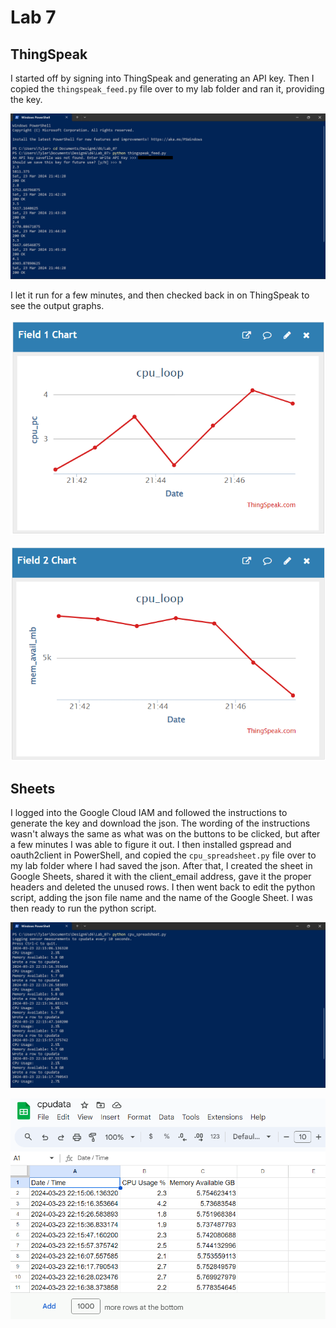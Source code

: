 # Lab 7

## ThingSpeak

I started off by signing into ThingSpeak and generating an API key. Then I copied the `thingspeak_feed.py` file over to my lab folder and ran it, providing the key.

![Running ThingSpeak Python Script](output0.png)

I let it run for a few minutes, and then checked back in on ThingSpeak to see the output graphs.

![CPU Utilization Chart](field1chart.png)

![Memory Available Chart](field2chart.png)

## Sheets

I logged into the Google Cloud IAM and followed the instructions to generate the key and download the json. The wording of the instructions wasn't always the same as what was on the buttons to be clicked, but after a few minutes I was able to figure it out. I then installed gspread and oauth2client in PowerShell, and copied the `cpu_spreadsheet.py` file over to my lab folder where I had saved the json. After that, I created the sheet in Google Sheets, shared it with the client_email address, gave it the proper headers and deleted the unused rows. I then went back to edit the python script, adding the json file name and the name of the Google Sheet. I was then ready to run the python script.

![Running Sheets Python Script](output1.png)

![Google Sheets Output](sheets.png)
